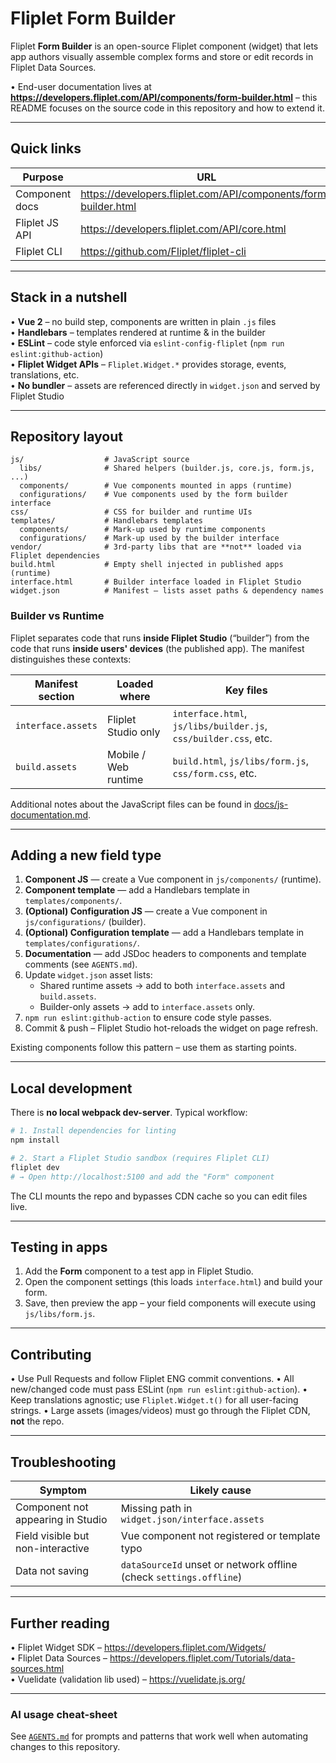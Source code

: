 # Fliplet Form Builder

Fliplet **Form Builder** is an open-source Fliplet component (widget) that lets app authors visually assemble complex forms and store or edit records in Fliplet Data Sources.

• End-user documentation lives at **https://developers.fliplet.com/API/components/form-builder.html** – this README focuses on the source code in this repository and how to extend it.

---

## Quick links

| Purpose                   | URL |
|---------------------------|-----|
| Component docs            | https://developers.fliplet.com/API/components/form-builder.html |
| Fliplet JS API            | https://developers.fliplet.com/API/core.html |
| Fliplet CLI               | https://github.com/Fliplet/fliplet-cli |

---

## Stack in a nutshell

• **Vue 2** – no build step, components are written in plain `.js` files<br>
• **Handlebars** – templates rendered at runtime & in the builder<br>
• **ESLint** – code style enforced via `eslint-config-fliplet` (`npm run eslint:github-action`)<br>
• **Fliplet Widget APIs** – `Fliplet.Widget.*` provides storage, events, translations, etc.<br>
• **No bundler** – assets are referenced directly in `widget.json` and served by Fliplet Studio

---

## Repository layout

```text
js/                  # JavaScript source
  libs/              # Shared helpers (builder.js, core.js, form.js, ...)
  components/        # Vue components mounted in apps (runtime)
  configurations/    # Vue components used by the form builder interface
css/                 # CSS for builder and runtime UIs
templates/           # Handlebars templates
  components/        # Mark-up used by runtime components
  configurations/    # Mark-up used by the builder interface
vendor/              # 3rd-party libs that are **not** loaded via Fliplet dependencies
build.html           # Empty shell injected in published apps (runtime)
interface.html       # Builder interface loaded in Fliplet Studio
widget.json          # Manifest – lists asset paths & dependency names
```

### Builder vs Runtime

Fliplet separates code that runs **inside Fliplet Studio** (“builder”) from the code that runs **inside users' devices** (the published app). The manifest distinguishes these contexts:

| Manifest section | Loaded where | Key files |
|------------------|--------------|-----------|
| `interface.assets` | Fliplet Studio only | `interface.html`, `js/libs/builder.js`, `css/builder.css`, etc. |
| `build.assets`      | Mobile / Web runtime | `build.html`, `js/libs/form.js`, `css/form.css`, etc. |

Additional notes about the JavaScript files can be found in [docs/js-documentation.md](docs/js-documentation.md).

---

## Adding a new field type

1. **Component JS** — create a Vue component in `js/components/` (runtime).
2. **Component template** — add a Handlebars template in `templates/components/`.
3. **(Optional) Configuration JS** — create a Vue component in `js/configurations/` (builder).
4. **(Optional) Configuration template** — add a Handlebars template in `templates/configurations/`.
5. **Documentation** — add JSDoc headers to components and template comments (see `AGENTS.md`).
6. Update `widget.json` asset lists:
   - Shared runtime assets → add to both `interface.assets` and `build.assets`.
   - Builder-only assets → add to `interface.assets` only.
7. `npm run eslint:github-action` to ensure code style passes.
8. Commit & push – Fliplet Studio hot-reloads the widget on page refresh.

Existing components follow this pattern – use them as starting points.

---

## Local development

There is **no local webpack dev-server**. Typical workflow:

```bash
# 1. Install dependencies for linting
npm install

# 2. Start a Fliplet Studio sandbox (requires Fliplet CLI)
fliplet dev
# → Open http://localhost:5100 and add the "Form" component
```

The CLI mounts the repo and bypasses CDN cache so you can edit files live.

---

## Testing in apps

1. Add the **Form** component to a test app in Fliplet Studio.
2. Open the component settings (this loads `interface.html`) and build your form.
3. Save, then preview the app – your field components will execute using `js/libs/form.js`.

---

## Contributing

• Use Pull Requests and follow Fliplet ENG commit conventions.
• All new/changed code must pass ESLint (`npm run eslint:github-action`).
• Keep translations agnostic; use `Fliplet.Widget.t()` for all user-facing strings.
• Large assets (images/videos) must go through the Fliplet CDN, **not** the repo.

---

## Troubleshooting

| Symptom | Likely cause |
|---------|--------------|
| Component not appearing in Studio | Missing path in `widget.json/interface.assets` |
| Field visible but non-interactive | Vue component not registered or template typo |
| Data not saving | `dataSourceId` unset or network offline (check `settings.offline`) |

---

## Further reading

• Fliplet Widget SDK – https://developers.fliplet.com/Widgets/<br>
• Fliplet Data Sources – https://developers.fliplet.com/Tutorials/data-sources.html<br>
• Vuelidate (validation lib used) – https://vuelidate.js.org/

---

### AI usage cheat-sheet

See [`AGENTS.md`](./AGENTS.md) for prompts and patterns that work well when automating changes to this repository.
